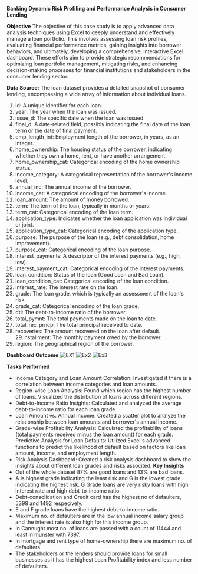 ******Banking Dynamic Risk Profiling and Performance Analysis in Consumer Lending******


**Objective**
The objective of this case study is to apply advanced data analysis techniques using Excel to deeply understand and effectively manage a loan portfolio. This involves assessing loan risk profiles, evaluating financial performance metrics, gaining insights into borrower behaviors, and ultimately, developing a comprehensive, interactive Excel dashboard. These efforts aim to provide strategic recommendations for optimizing loan portfolio management, mitigating risks, and enhancing decision-making processes for financial institutions and stakeholders in the consumer lending sector.

**Data Source:**
The loan dataset provides a detailed snapshot of consumer lending, encompassing a wide array of information about individual loans.

1. id: A unique identifier for each loan.
2. year: The year when the loan was issued.
3. issue_d: The specific date when the loan was issued.
4. final_d: A date-related field, possibly indicating the final date of the loan term or the date of final payment.
5. emp_length_int: Employment length of the borrower, in years, as an integer.
6. home_ownership: The housing status of the borrower, indicating whether they own a home, rent, or have another arrangement.
7. home_ownership_cat: Categorical encoding of the home ownership status.
8. income_category: A categorical representation of the borrower's income level.
9. annual_inc: The annual income of the borrower.
10. income_cat: A categorical encoding of the borrower's income.
11. loan_amount: The amount of money borrowed.
12. term: The term of the loan, typically in months or years.
13. term_cat: Categorical encoding of the loan term.
14. application_type: Indicates whether the loan application was individual or joint.
15. application_type_cat: Categorical encoding of the application type.
16. purpose: The purpose of the loan (e.g., debt consolidation, home improvement).
17. purpose_cat: Categorical encoding of the loan purpose.
18. interest_payments: A descriptor of the interest payments (e.g., high, low).
19. interest_payment_cat: Categorical encoding of the interest payments.
20. loan_condition: Status of the loan (Good Loan and Bad Loan).
21. loan_condition_cat: Categorical encoding of the loan condition.
22. interest_rate: The interest rate on the loan.
23. grade: The loan grade, which is typically an assessment of the loan's risk.
24. grade_cat: Categorical encoding of the loan grade.
25. dti: The debt-to-income ratio of the borrower.
26. total_pymnt: The total payments made on the loan to date.
27. total_rec_prncp: The total principal received to date.
28. recoveries: The amount recovered on the loan after default.
29.installment: The monthly payment owed by the borrower.
30. region: The geographical region of the borrower.
 
******Dashboard Outcome******
![EX1](https://github.com/Saniyashakur22/Banking_Analysis_Excel_Project/assets/112815736/b9fa50e0-9464-446c-bc1a-8cd1cf0bce03)
![Ex2](https://github.com/Saniyashakur22/Banking_Analysis_Excel_Project/assets/112815736/6f4d0fe2-dd0d-45f4-87b1-311ab7b082ca)
![Ex3](https://github.com/Saniyashakur22/Banking_Analysis_Excel_Project/assets/112815736/22ff98ed-8789-4abc-83f7-11622b74087b)

******Tasks Performed******

- Income Category and Loan Amount Correlation: Investigated if there is a correlation between income categories and loan amounts.
- Region-wise Loan Analysis: Found which region has the highest number of loans. Visualized the distribution of loans across different regions.
- Debt-to-Income Ratio Insights: Calculated and analyzed the average debt-to-income ratio for each loan grade.
- Loan Amount vs. Annual Income: Created a scatter plot to analyze the relationship between loan amounts and borrower's annual income.
- Grade-wise Profitability Analysis: Calculated the profitability of loans (total payments received minus the loan amount) for each grade.
Predictive Analysis for Loan Defaults: Utilized Excel's advanced functions to predict the likelihood of default based on factors like loan amount, income, and employment length.
- Risk Analysis Dashboard: Created a risk analysis dashboard to show the insights about different loan grades and risks associted.
****Key Insights****
- Out of the whole dataset 87% are good loans and 13% are bad loans.
- A is highest grade indicating the least risk and G is the lowest grade indicating the highest risk. G Grade loans are very risky loans with high interest rate and high debt-to-income ratio.
- Debt-consolidation and Credit card has the highest no of defaulters, 5398 and 1492 respecively.
- E and F grade loans have the highest debt-to-income ratio.
- Maximum no. of defaulters are in the low annual income salary group and the interest rate is also high for this income group.
- In Cannught most no. of loans are passed with a count of 11444 and least in munster with 7397.
- In mortgage and rent type of home-ownership there are maximum no. of defaulters.
- The stakeholders or the lenders should provide loans for small businesses as it has the highest Loan Profitability index and less number of defaulters.



